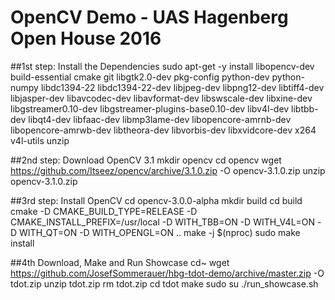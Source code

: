 # OpenCV Demo - UAS Hagenberg Open House 2016 

##1st step: Install the Dependencies
sudo apt-get -y install libopencv-dev build-essential cmake git libgtk2.0-dev pkg-config python-dev python-numpy libdc1394-22 libdc1394-22-dev libjpeg-dev libpng12-dev libtiff4-dev libjasper-dev libavcodec-dev libavformat-dev libswscale-dev libxine-dev libgstreamer0.10-dev libgstreamer-plugins-base0.10-dev libv4l-dev libtbb-dev libqt4-dev libfaac-dev libmp3lame-dev libopencore-amrnb-dev libopencore-amrwb-dev libtheora-dev libvorbis-dev libxvidcore-dev x264 v4l-utils unzip

##2nd step: Download OpenCV 3.1
mkdir opencv
cd opencv
wget https://github.com/Itseez/opencv/archive/3.1.0.zip -O opencv-3.1.0.zip
unzip opencv-3.1.0.zip

##3rd step: Install OpenCV
cd opencv-3.0.0-alpha
mkdir build
cd build
cmake -D CMAKE_BUILD_TYPE=RELEASE -D CMAKE_INSTALL_PREFIX=/usr/local -D WITH_TBB=ON -D WITH_V4L=ON -D WITH_QT=ON -D WITH_OPENGL=ON ..
make -j $(nproc)
sudo make install

##4th Download, Make and Run Showcase
cd~
wget https://github.com/JosefSommerauer/hbg-tdot-demo/archive/master.zip -O tdot.zip
unzip tdot.zip
rm tdot.zip
cd tdot
make
sudo su
./run_showcase.sh 








